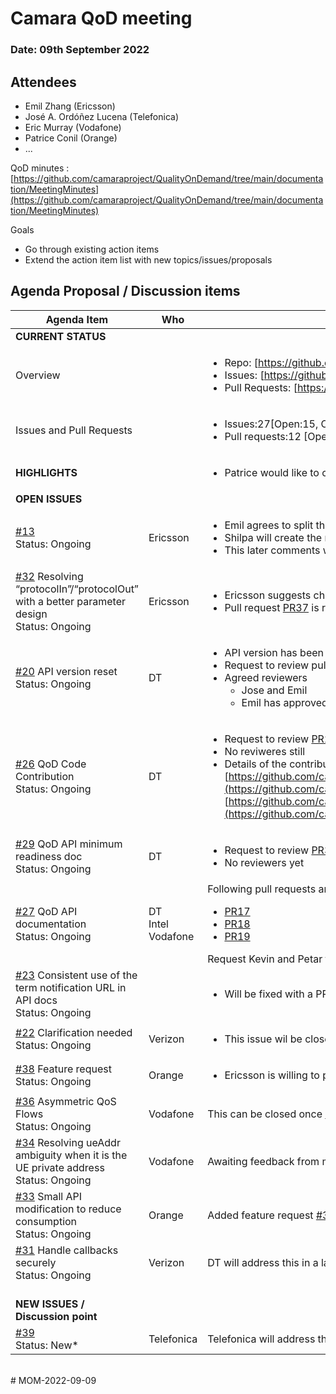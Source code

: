# Camara QoD meeting

### Date: 09th September 2022

## Attendees

* Emil Zhang (Ericsson)
* José A. Ordóñez Lucena (Telefonica)
* Eric Murray (Vodafone)
* Patrice Conil (Orange)
* ...

QoD minutes : [https://github.com/camaraproject/QualityOnDemand/tree/main/documentation/MeetingMinutes](https://github.com/camaraproject/QualityOnDemand/tree/main/documentation/MeetingMinutes)

Goals

* Go through existing action items
* Extend the action item list with new topics/issues/proposals

## Agenda Proposal / Discussion items

| Agenda Item | Who |  |  |
| ----------- | --- | --- | --- |
| **CURRENT STATUS** |  |  |  |
| Overview |  | <ul><li>Repo: [https://github.com/camaraproject/QualityOnDemand](https://github.com/camaraproject/QualityOnDemand)</li><li>Issues:&nbsp;[https://github.com/camaraproject/QualityOnDemand/issues](https://github.com/camaraproject/QualityOnDemand/issues)&nbsp;</li><li>Pull Requests: [https://github.com/camaraproject/QualityOnDemand/pulls](https://github.com/camaraproject/QualityOnDemand/pulls)</li></ul> |  |
| Issues and Pull Requests |  | <ul><li>Issues:27[Open:15, Closed:12]</li><li>Pull requests:12&nbsp;[Open:8, Closed: 4]</li></ul> |  |
| **HIGHLIGHTS** |  | <ul><li>Patrice would like to contribute a second reference implementation for QoD. To be checked with Markus Kümmerle where we can place this</li></ul> |  |
| **OPEN ISSUES** |  |  |  |
| [#13](https://github.com/camaraproject/QualityOnDemand/issues/13)<br>Status: Ongoing | Ericsson | <ul><li>Emil agrees to split the issues into smaller dedicated issues as proposed by DT</li><li>Shilpa will create the new issues as agreed</li><li>This later comments will be reviewed by Eric to see if this issue can be closed.</li></ul> |  |
| [#32](https://github.com/camaraproject/QualityOnDemand/issues/32) Resolving “protocolIn”/“protocolOut” with a better parameter design<br>Status: Ongoing | Ericsson | <ul><li>Ericsson suggests changing 'UPLINK'/'DOWNLINK' to 'FROM_UE'/'TO-UE' in 'Direction' enum. The community is happy with it.&nbsp;</li><li>Pull request&nbsp;[PR37](https://github.com/camaraproject/QualityOnDemand/pull/37) is ready to merge.&nbsp;</li></ul> |  |
| [#20](https://github.com/camaraproject/QualityOnDemand/issues/20) API version reset<br>Status: Ongoing | DT | <ul><li>API version has been reset to 0.1.0.&nbsp;</li><li>Request to review pull requests&nbsp;[PR24](https://github.com/camaraproject/QualityOnDemand/pull/24)&nbsp;[PR25](https://github.com/camaraproject/QualityOnDemand/pull/25)</li><li class="">Agreed reviewers<ul><li class="">Jose and Emil</li><li class="">Emil has approved the PRs</li></ul></li></ul> |  |
| [#26](https://github.com/camaraproject/QualityOnDemand/issues/26) QoD Code Contribution <br>Status: Ongoing | DT | <ul><li>Request to review&nbsp;[PR28](https://github.com/camaraproject/QualityOnDemand/pull/28)&nbsp;</li><li>No reviweres still</li><li>Details of the contribution are available here&nbsp;</li>[https://github.com/camaraproject/QualityOnDemand/blob/44621c440abf4e89107ebd48a4465d171bdff16c/code/API\_code/README.MD](https://github.com/camaraproject/QualityOnDemand/blob/44621c440abf4e89107ebd48a4465d171bdff16c/code/API_code/README.MD) [https://github.com/camaraproject/QualityOnDemand/tree/44621c440abf4e89107ebd48a4465d171bdff16c/code/API\_code](https://github.com/camaraproject/QualityOnDemand/tree/44621c440abf4e89107ebd48a4465d171bdff16c/code/API_code)</ul> |  |
| [#29](https://github.com/camaraproject/QualityOnDemand/issues/29) QoD API minimum readiness doc<br>Status: Ongoing | DT | <ul><li>Request to review&nbsp;[PR30](https://github.com/camaraproject/QualityOnDemand/pull/30)</li><li class="">No reviewers yet</li></ul> |  |
| [#27](https://github.com/camaraproject/QualityOnDemand/issues/27) QoD API documentation<br>Status: Ongoing | DT<br>Intel<br>Vodafone | Following pull requests are currently in review<br><ul><li>[PR17](https://github.com/camaraproject/QualityOnDemand/pull/17)</li><li>[PR18](https://github.com/camaraproject/QualityOnDemand/pull/18)</li><li class="">[PR19](https://github.com/camaraproject/QualityOnDemand/pull/19)</li></ul>Request Kevin and Petar to resolve comments which have been worked on and where applicable. |  |
| [#23](https://github.com/camaraproject/QualityOnDemand/issues/23) Consistent use of the term notification URL in API docs<br>Status: Ongoing |  | <ul><li>Will be fixed with a PR</li></ul> |  |
| [#22](https://github.com/camaraproject/QualityOnDemand/issues/22) Clarification needed<br>Status: Ongoing | Verizon | <ul><li>This issue wil be closed as points moved to&nbsp;[#13](https://github.com/camaraproject/QualityOnDemand/issues/13)</li></ul> |  |
| [#38](https://github.com/camaraproject/QualityOnDemand/issues/38) Feature request <br>Status: Ongoing | Orange | <ul><li>Ericsson is willing to propose a solution too</li></ul> |  |
| [#36](https://github.com/camaraproject/QualityOnDemand/issues/36) Asymmetric QoS Flows<br>Status: Ongoing | Vodafone | This can be closed once [PR37](https://github.com/camaraproject/QualityOnDemand/pull/37) is merged |  |
| [#34](https://github.com/camaraproject/QualityOnDemand/issues/34) Resolving ueAddr ambiguity when it is the UE private address<br>Status: Ongoing | Vodafone | Awaiting feedback from members |  |
| [#33](https://github.com/camaraproject/QualityOnDemand/issues/33) Small API modification to reduce consumption<br>Status: Ongoing | Orange | Added feature request [#38](https://github.com/camaraproject/QualityOnDemand/issues/38)  after discussions to address the issue |  |
| [#31](https://github.com/camaraproject/QualityOnDemand/issues/31) Handle callbacks securely<br>Status: Ongoing | Verizon | DT will address this in a later PR |  |
| <br>**NEW ISSUES / Discussion point** |  |  |  |
| [#39](https://github.com/camaraproject/QualityOnDemand/issues/39)<br>Status: New* | Telefonica | Telefonica will address this in a later PR |  |
<br>
# MOM-2022-09-09
